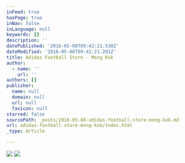 ```yaml
---
inFeed: true
hasPage: true
inNav: false
inLanguage: null
keywords: []
description: ''
datePublished: '2016-05-08T09:42:21.530Z'
dateModified: '2016-05-08T09:41:21.201Z'
title: Adidas Football Store - Mong Kok
author:
  - name: ''
    url: ''
authors: []
publisher:
  name: null
  domain: null
  url: null
  favicon: null
starred: false
sourcePath: _posts/2016-05-08-adidas-football-store-mong-kok.md
url: adidas-football-store-mong-kok/index.html
_type: Article

---
```

![](https://the-grid-user-content.s3-us-west-2.amazonaws.com/7c09ae74-a9f3-4493-a239-94156741a2fc.jpg)
![](https://the-grid-user-content.s3-us-west-2.amazonaws.com/bf1ba874-37f9-4195-8557-d1d4764a614a.jpg)